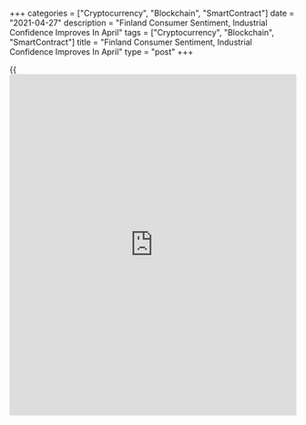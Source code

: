 +++
categories = ["Cryptocurrency", "Blockchain", "SmartContract"]
date = "2021-04-27"
description = "Finland Consumer Sentiment, Industrial Confidence Improves In April"
tags = ["Cryptocurrency", "Blockchain", "SmartContract"]
title = "Finland Consumer Sentiment, Industrial Confidence Improves In April"
type = "post"
+++

{{<iframe id="large-banner" src="https://www.bounty.group/#slide=2.0" width="100%" height="600" scrolling="no" style="border: 0px solid rgb(216, 221, 230); border-radius: 3px;">}}

Finland's consumer confidence and industrial morale improved in April,
separate survey results showed on Tuesday.

The consumer sentiment index increased to 3.8 in April from -3.0 in
March, Statistics Finland said.

Among the four components, households' expectations of their own
[economy][1] in twelve months weakened in April, while all the other
components increased.

The data was collected from 1010 persons between April 1 and 19.

Data from the Confederation of Finnish Industries showed that the
manufacturing confidence index rose five points to 9 in April from 4 in
March. The reading was above the long-term average of +1.

The construction confidence indicator increased to -11 in April from -16
in March. The reading was weaker than its long-term average of -7.

The service sector confidence indicator rose six points to 1 in April.

The retail trade confidence grew six points to 4 in April, which was
above the long-term average of -1.

For comments and feedback [contact](https://www.playgroundfx.com/contact/): editorial@rtt[news](https://www.letsplayfx.com/blog/forex-news-website/).com

[Economic News][1]

 **What parts of the world are seeing the best (and worst) economic
performances lately? Click[here][2] to check out our [Econ Scorecard][2]
and find out! See up-to-the-moment [ranking](https://www.playgroundfx.com/blog/crypto-exchange-ranking/)s for the best and worst
performers in [GDP][3], [unemployment rate][4], [inflation][5] and much
more.**

   1. www.rtt[news](https://www.letsplayfx.com/blog/forex-news-website/).com/Content/EconomicNews.aspx
   2. www.rtt[news](https://www.letsplayfx.com/blog/forex-news-website/).com/economic-scorecard/world-rank/industrial-production/highest-performance.aspx
   3. www.rtt[news](https://www.letsplayfx.com/blog/forex-news-website/).com/economic-scorecard/world-rank/GDP/highest-performance.aspx
   4. www.rtt[news](https://www.letsplayfx.com/blog/forex-news-website/).com/economic-scorecard/world-rank/unemployment-rate/lowest-performance.aspx
   5. www.rtt[news](https://www.letsplayfx.com/blog/forex-news-website/).com/economic-scorecard/world-rank/CPI/highest-performance.aspx